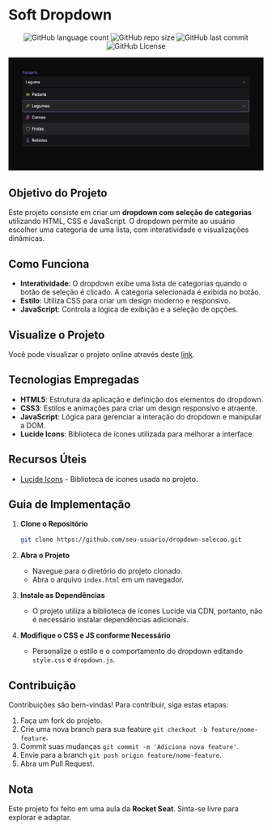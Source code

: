# Soft Dropdown

<p align="center">
  <!-- Contador de linguagens do GitHub -->
  <img alt="GitHub language count" src="https://img.shields.io/github/languages/count/devAndreotti/soft-dropdown?color=FFF&labelColor=8E44AD&style=flat-square&label=Languages" >
  <!-- Tamanho do repositório no GitHub -->
  <img alt="GitHub repo size" src="https://img.shields.io/github/repo-size/devAndreotti/soft-dropdown?color=FFF&labelColor=8E44AD&style=flat-square&label=Size" >
  <!-- Último commit no GitHub -->
  <img alt="GitHub last commit" src="https://img.shields.io/github/last-commit/devAndreotti/soft-dropdown?color=FFF&labelColor=8E44AD&style=flat-square&label=Last%20Commit" >
  <!-- Licença do GitHub -->
  <img alt="GitHub License" src="https://img.shields.io/github/license/devAndreotti/soft-dropdown?color=FFF&labelColor=8E44AD&style=flat-square&label=License" >
</p>

<div align="center">
  <img src="./dropdown.png" alt="Dropdown Banner"/>
</div>

## Objetivo do Projeto

Este projeto consiste em criar um **dropdown com seleção de categorias** utilizando HTML, CSS e JavaScript. O dropdown permite ao usuário escolher uma categoria de uma lista, com interatividade e visualizações dinâmicas.

## Como Funciona

- **Interatividade**: O dropdown exibe uma lista de categorias quando o botão de seleção é clicado. A categoria selecionada é exibida no botão.
- **Estilo**: Utiliza CSS para criar um design moderno e responsivo.
- **JavaScript**: Controla a lógica de exibição e a seleção de opções.

## Visualize o Projeto

Você pode visualizar o projeto online através deste [link](https://devandreotti.github.io/soft-dropdown/).

## Tecnologias Empregadas

- **HTML5**: Estrutura da aplicação e definição dos elementos do dropdown.
- **CSS3**: Estilos e animações para criar um design responsivo e atraente.
- **JavaScript**: Lógica para gerenciar a interação do dropdown e manipular a DOM.
- **Lucide Icons**: Biblioteca de ícones utilizada para melhorar a interface.

## Recursos Úteis

- [Lucide Icons](https://lucide.dev) - Biblioteca de ícones usada no projeto.

## Guia de Implementação

1. **Clone o Repositório**
   ```bash
   git clone https://github.com/seu-usuario/dropdown-selecao.git
   ```

2. **Abra o Projeto**
   - Navegue para o diretório do projeto clonado.
   - Abra o arquivo `index.html` em um navegador.

3. **Instale as Dependências**
   - O projeto utiliza a biblioteca de ícones Lucide via CDN, portanto, não é necessário instalar dependências adicionais.

4. **Modifique o CSS e JS conforme Necessário**
   - Personalize o estilo e o comportamento do dropdown editando `style.css` e `dropdown.js`.

## Contribuição

Contribuições são bem-vindas! Para contribuir, siga estas etapas:

1. Faça um fork do projeto.
2. Crie uma nova branch para sua feature `git checkout -b feature/nome-feature`.
3. Commit suas mudanças `git commit -m 'Adiciona nova feature'`.
4. Envie para a branch `git push origin feature/nome-feature`.
5. Abra um Pull Request.

## Nota

Este projeto foi feito em uma aula da **Rocket Seat**. Sinta-se livre para explorar e adaptar.
